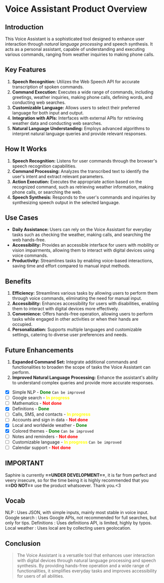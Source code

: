 # Voice Assistant Product Overview

## Introduction
This Voice Assistant is a sophisticated tool designed to enhance user interaction through *natural language processing* and speech synthesis. It acts as a personal assistant, capable of understanding and executing various commands, ranging from weather inquiries to making phone calls.

## Key Features
1. **Speech Recognition:** Utilizes the Web Speech API for accurate transcription of spoken commands.
2. **Command Execution:** Executes a wide range of commands, including greetings, weather inquiries, making phone calls, defining words, and conducting web searches.
3. **Customizable Language:** Allows users to select their preferred language for both input and output.
4. **Integration with APIs:** Interfaces with external APIs for retrieving weather data and conducting web searches.
5. **Natural Language Understanding:** Employs advanced algorithms to interpret natural language queries and provide relevant responses.

## How It Works
1. **Speech Recognition:** Listens for user commands through the browser's speech recognition capabilities.
2. **Command Processing:** Analyzes the transcribed text to identify the user's intent and extract relevant parameters.
3. **Action Execution:** Executes the appropriate action based on the recognized command, such as retrieving weather information, making phone calls, or searching the web.
4. **Speech Synthesis:** Responds to the user's commands and inquiries by synthesizing speech output in the selected language.

## Use Cases
- **Daily Assistance:** Users can rely on the Voice Assistant for everyday tasks such as checking the weather, making calls, and searching the web hands-free.
- **Accessibility:** Provides an accessible interface for users with mobility or vision impairments, allowing them to interact with digital devices using voice commands.
- **Productivity:** Streamlines tasks by enabling voice-based interactions, saving time and effort compared to manual input methods.

## Benefits
1. **Efficiency:** Streamlines various tasks by allowing users to perform them through voice commands, eliminating the need for manual input.
2. **Accessibility:** Enhances accessibility for users with disabilities, enabling them to interact with digital devices more effectively.
3. **Convenience:** Offers hands-free operation, allowing users to perform tasks while engaged in other activities or when their hands are occupied.
4. **Personalization:** Supports multiple languages and customizable settings, catering to diverse user preferences and needs.

## Future Enhancements
1. **Expanded Command Set:** Integrate additional commands and functionalities to broaden the scope of tasks the Voice Assistant can perform.
2. **Improved Natural Language Processing:** Enhance the assistant's ability to understand complex queries and provide more accurate responses.

- [X] Simple NLP - <strong style="color:green;text-align:right;">Done</strong> `Can be improved`
- [ ] Google search - <strong style="color:yellow;text-align:right;">In progress</strong>
- [ ] Mathematics - <strong style="color:red;text-align:right;">Not done</strong>
- [X] Definitions - <strong style="color:green;text-align:right;">Done</strong>
- [ ] Calls, SMS, and contacts - <strong style="color:yellow;text-align:right;">In progress</strong>
- [ ] Accounts and sign in data - <strong style="color:red;text-align:right;">Not done</strong>
- [X] Local and worldwide weather - <strong style="color:green;text-align:right;">Done</strong>
- [X] Colored themes - <strong style="color:green;text-align:right;">Done</strong> `Can be improved`
- [ ] Notes and reminders - <strong style="color:red;text-align:right;">Not done</strong>
- [ ] Customizable language - <strong style="color:yellow;text-align:right;">In progress</strong> `Can be improved`
- [ ] Calendar support - <strong style="color:red;text-align:right;">Not done</strong>

## IMPORTANT

Saphire is currently **==UNDER DEVELOPMENT==**, it is far from perfect and veery insecure, so for the time being it is highly recommended that you **==DO NOT==** use the product whatsoever. Thank you.<3

## Vocab
NLP
: Uses JSON, with simple inputs, mainly most stable in voice input.
Google search
: Uses Google APIs, not recommended for full searches, but only for tips.
Definitions
: Uses definitions API, is limited, highly by typos.
Local weather
: Uses local are by collecting users geolocation.

## Conclusion
> The Voice Assistant is a versatile tool that enhances user interaction with digital devices through natural language processing and speech synthesis. By providing hands-free operation and a wide range of functionalities, it simplifies everyday tasks and improves accessibility for users of all abilities.